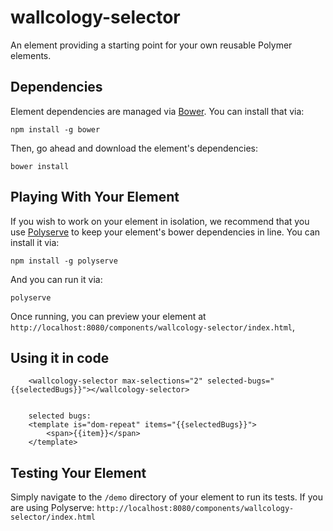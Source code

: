 # wallcology-selector

An element providing a starting point for your own reusable Polymer elements.


## Dependencies

Element dependencies are managed via [Bower][1]. You can
install that via:

	npm install -g bower

Then, go ahead and download the element's dependencies:

	bower install


## Playing With Your Element

If you wish to work on your element in isolation, we recommend that you use
[Polyserve][2] to keep your element's
bower dependencies in line. You can install it via:

	npm install -g polyserve

And you can run it via:

	polyserve

Once running, you can preview your element at
`http://localhost:8080/components/wallcology-selector/index.html`, 

## Using it in code


	    <wallcology-selector max-selections="2" selected-bugs="{{selectedBugs}}"></wallcology-selector>
	
	
	    selected bugs:
	    <template is="dom-repeat" items="{{selectedBugs}}">
	        <span>{{item}}</span>
	    </template>




## Testing Your Element

Simply navigate to the `/demo` directory of your element to run its tests. If
you are using Polyserve: `http://localhost:8080/components/wallcology-selector/index.html`

[1]:	http://bower.io/
[2]:	https://github.com/PolymerLabs/polyserve